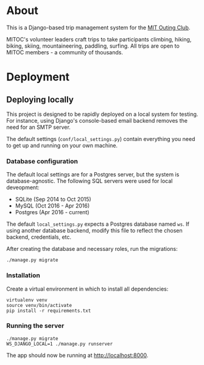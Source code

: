 # About
This is a Django-based trip management system for the [MIT Outing Club][mitoc].

MITOC's volunteer leaders craft trips to take participants climbing, hiking,
biking, skiing, mountaineering, paddling, surfing. All trips are open to MITOC
members - a community of thousands.

# Deployment
## Deploying locally

This project is designed to be rapidly deployed on a local system for testing.
For instance, using Django's console-based email backend removes the need for
an SMTP server.

The default settings (`conf/local_settings.py`) contain everything you need to
get up and running on your own machine.


### Database configuration

The default local settings are for a Postgres server, but the system is
database-agnostic. The following SQL servers were used for local deveopment:

- SQLite (Sep 2014 to Oct 2015)
- MySQL (Oct 2016 - Apr 2016)
- Postgres (Apr 2016 - current)

The default `local_settings.py` expects a Postgres database named `ws`. If
using another database backend, modify this file to reflect the chosen backend,
credentials, etc.

After creating the database and necessary roles, run the migrations:

    ./manage.py migrate

### Installation

Create a virtual environment in which to install all dependencies:

    virtualenv venv
    source venv/bin/activate
    pip install -r requirements.txt


### Running the server

    ./manage.py migrate
    WS_DJANGO_LOCAL=1 ./manage.py runserver


The app should now be running at [http://localhost:8000](http://localhost:8000).


  [mitoc]: mitoc.org
  [trips]: trips.mitoc.org
